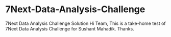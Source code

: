 # 7Next-Data-Analysis-Challenge
7Next Data Analysis Challenge Solution
Hi Team,
This is a take-home test of 7Next Data Analysis Challenge for Sushant Mahadik.
Thanks.
